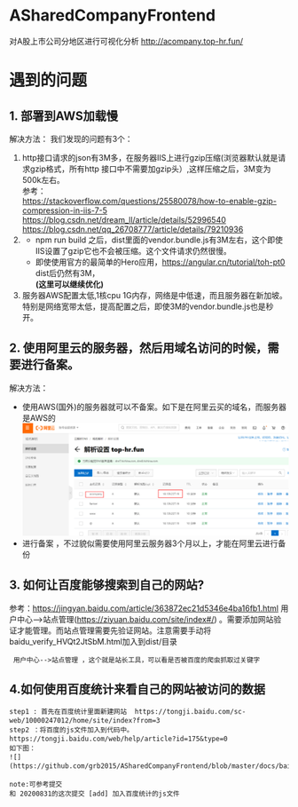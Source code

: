 # ASharedCompanyFrontend
  对A股上市公司分地区进行可视化分析   http://acompany.top-hr.fun/
  
# 遇到的问题  

## 1. 部署到AWS加载慢  

解决方法： 我们发现的问题有3个：  
1. http接口请求的json有3M多，在服务器IIS上进行gzip压缩(浏览器默认就是请求gzip格式，所有http 接口中不需要加gzip头）,这样压缩之后，3M变为500k左右。  
  参考：  
  https://stackoverflow.com/questions/25580078/how-to-enable-gzip-compression-in-iis-7-5  
  https://blog.csdn.net/dream_ll/article/details/52996540  
  https://blog.csdn.net/qq_26708777/article/details/79210936  
2. * npm run build 之后，dist里面的vendor.bundle.js有3M左右，这个即使IIS设置了gzip它也不会被压缩。这个文件请求仍然很慢。 
   * 即使使用官方的最简单的Hero应用，https://angular.cn/tutorial/toh-pt0  dist后仍然有3M，  
  **(这里可以继续优化)**   
3. 服务器AWS配置太低,1核cpu 1G内存，网络是中低速，而且服务器在新加坡。特别是网络宽带太低，提高配置之后，即使3M的vendor.bundle.js也是秒开。  

## 2. 使用阿里云的服务器，然后用域名访问的时候，需要进行备案。
  解决方法： 
  * 使用AWS(国外)的服务器就可以不备案。如下是在阿里云买的域名，而服务器是AWS的  
  ![aliyun_dns](https://github.com/grb2015/ASharedCompanyFrontend/blob/master/docs/aliyun_dns.png)
  * 进行备案 ，不过貌似需要使用阿里云服务器3个月以上，才能在阿里云进行备份
  
## 3. 如何让百度能够搜索到自己的网站? 

参考：https://jingyan.baidu.com/article/363872ec21d5346e4ba16fb1.html
     用户中心-->站点管理(https://ziyuan.baidu.com/site/index#/) 。需要添加网站验证才能管理。而站点管理需要先验证网站。注意需要手动将baidu_verify_HVQt2JtSbM.html加入到dist/目录
     
     用户中心-->站点管理 ，这个就是站长工具，可以看是否被百度的爬虫抓取过关键字
     
## 4.如何使用百度统计来看自己的网站被访问的数据
    step1 : 首先在百度统计里面新建网站  https://tongji.baidu.com/sc-web/10000247012/home/site/index?from=3
    step2 ：将百度的js文件加入到代码中。https://tongji.baidu.com/web/help/article?id=175&type=0 
    如下图：
    ![](https://github.com/grb2015/ASharedCompanyFrontend/blob/master/docs/baiduTongJi.png)
    
    note:可参考提交
    和 20200831的这次提交 [add] 加入百度统计的js文件



 
 
